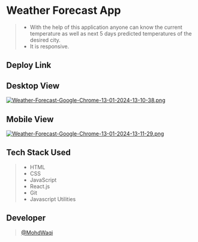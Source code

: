 # Weather Forecast App

> - With the help of this application anyone can know the current temperature as well as next 5 days predicted temperatures of the desired city.
> - It is responsive.

## Deploy Link
> 

## Desktop View
[![Weather-Forecast-Google-Chrome-13-01-2024-13-10-38.png](https://i.postimg.cc/4xjQ7Fqf/Weather-Forecast-Google-Chrome-13-01-2024-13-10-38.png)](https://postimg.cc/zySg4pq6)

## Mobile View
[![Weather-Forecast-Google-Chrome-13-01-2024-13-11-29.png](https://i.postimg.cc/0Q4kPDrB/Weather-Forecast-Google-Chrome-13-01-2024-13-11-29.png)](https://postimg.cc/jwz0hWHH)

## Tech Stack Used
> - HTML
> - CSS
> - JavaScript
> - React.js
> - Git
> - Javascript Utilities

## Developer
> [@MohdWaqi](https://github.com/MohdWaqi)
